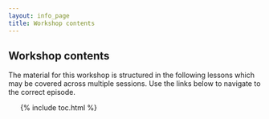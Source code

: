 ```yaml
---
layout: info_page
title: Workshop contents
---
```


## Workshop contents

The material for this workshop is structured in the following lessons which may be covered across multiple sessions. Use the links below to navigate to the correct episode.

<ol>
{% include toc.html %}
</ol>
